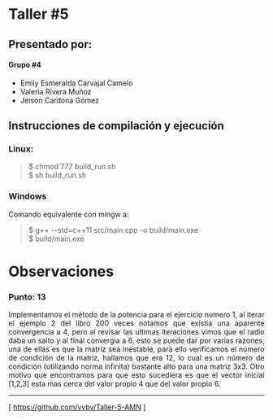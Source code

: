 # Taller #5

## Presentado por:
#### Grupo #4
* Emily Esmeralda Carvajal Camelo
* Valeria Rivera Muñoz
* Jeison Cardona Gómez

## Instrucciones de compilación y ejecución

### Linux:

> $ chmod 777 build_run.sh<br>
> $ sh build_run.sh

### Windows

Comando equivalente con mingw a:
> $ g++ --std=c++11 src/main.cpp -o build/main.exe<br>
> $ build/main.exe

# Observaciones
### Punto: 13
<p style='text-align: justify;'>
Implementamos el método de la potencia para el ejercicio numero 1, al iterar el ejemplo 2 del libro 200 veces notamos que existia una aparente convergencia a 4, pero al revisar las ultimas iteraciones vimos que el radio daba un salto y al final convergia a 6, esto se puede dar por varias razones, una de ellas es que la matriz sea inestable, para ello verificamos el número de condición de la matriz, hallamos que era 12, lo cual es un número de condición (utilizando norma infinita) bastante alto para una matriz 3x3. Otro motivo que encontramos para que esto sucediera es que el vector inicial [1,2,3] esta mas cerca del valor propio 4 que del valor propio 6.</p>
<hr>
[ <a href="https://github.com/vvbv/Taller-5-AMN">https://github.com/vvbv/Taller-5-AMN</a> ]
